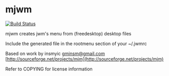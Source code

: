mjwm
====

[![Build Status](https://travis-ci.org/chiku/mjwm.png?branch=master)](https://travis-ci.org/chiku/mjwm)

mjwm creates jwm's menu from (freedesktop) desktop files

Include the generated file in the rootmenu section of your ~/.jwmrc

Based on work by insmyic <gminsm@gmail.com> [http://sourceforge.net/projects/mjm](http://sourceforge.net/projects/mjm)

Refer to COPYING for license information
